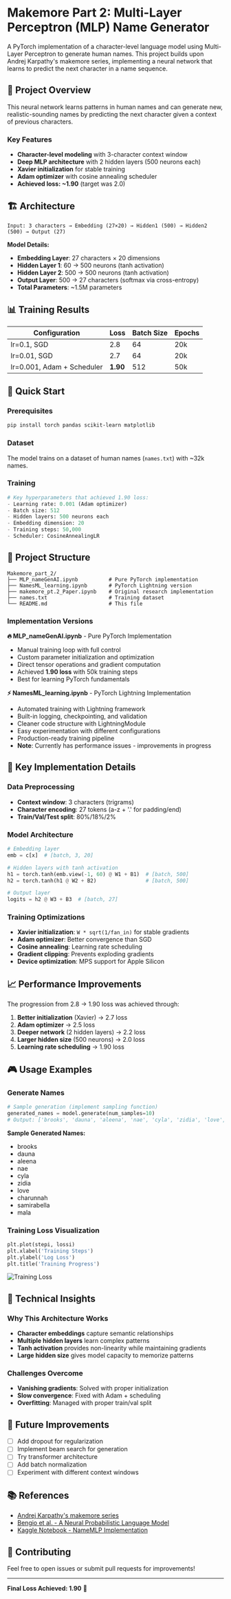 # Makemore Part 2: Multi-Layer Perceptron (MLP) Name Generator

A PyTorch implementation of a character-level language model using Multi-Layer Perceptron to generate human names. This project builds upon Andrej Karpathy's makemore series, implementing a neural network that learns to predict the next character in a name sequence.

## 🎯 Project Overview

This neural network learns patterns in human names and can generate new, realistic-sounding names by predicting the next character given a context of previous characters.

### Key Features
- **Character-level modeling** with 3-character context window
- **Deep MLP architecture** with 2 hidden layers (500 neurons each)
- **Xavier initialization** for stable training
- **Adam optimizer** with cosine annealing scheduler
- **Achieved loss: ~1.90** (target was 2.0)

## 🏗️ Architecture

```
Input: 3 characters → Embedding (27×20) → Hidden1 (500) → Hidden2 (500) → Output (27)
```

**Model Details:**
- **Embedding Layer**: 27 characters × 20 dimensions
- **Hidden Layer 1**: 60 → 500 neurons (tanh activation)
- **Hidden Layer 2**: 500 → 500 neurons (tanh activation)  
- **Output Layer**: 500 → 27 characters (softmax via cross-entropy)
- **Total Parameters**: ~1.5M parameters

## 📊 Training Results

| Configuration | Loss | Batch Size | Epochs |
|---------------|------|------------|--------|
| lr=0.1, SGD   | 2.8  | 64         | 20k    |
| lr=0.01, SGD  | 2.7  | 64         | 20k    |
| lr=0.001, Adam + Scheduler | **1.90** | 512 | 50k |

## 🚀 Quick Start

### Prerequisites
```bash
pip install torch pandas scikit-learn matplotlib
```

### Dataset
The model trains on a dataset of human names (`names.txt`) with ~32k names.

### Training
```python
# Key hyperparameters that achieved 1.90 loss:
- Learning rate: 0.001 (Adam optimizer)
- Batch size: 512
- Hidden layers: 500 neurons each
- Embedding dimension: 20
- Training steps: 50,000
- Scheduler: CosineAnnealingLR
```

## 📁 Project Structure

```
Makemore_part_2/
├── MLP_nameGenAI.ipynb          # Pure PyTorch implementation
├── NamesML_learning.ipynb       # PyTorch Lightning version
├── makemore_pt.2_Paper.ipynb    # Original research implementation
├── names.txt                    # Training dataset
└── README.md                    # This file
```

### Implementation Versions

**🔥 MLP_nameGenAI.ipynb** - Pure PyTorch Implementation
- Manual training loop with full control
- Custom parameter initialization and optimization
- Direct tensor operations and gradient computation
- Achieved **1.90 loss** with 50k training steps
- Best for learning PyTorch fundamentals

**⚡ NamesML_learning.ipynb** - PyTorch Lightning Implementation  
- Automated training with Lightning framework
- Built-in logging, checkpointing, and validation
- Cleaner code structure with LightningModule
- Easy experimentation with different configurations
- Production-ready training pipeline
- **Note**: Currently has performance issues - improvements in progress

## 🔧 Key Implementation Details

### Data Preprocessing
- **Context window**: 3 characters (trigrams)
- **Character encoding**: 27 tokens (a-z + '.' for padding/end)
- **Train/Val/Test split**: 80%/18%/2%

### Model Architecture
```python
# Embedding layer
emb = c[x]  # [batch, 3, 20]

# Hidden layers with tanh activation
h1 = torch.tanh(emb.view(-1, 60) @ W1 + B1)  # [batch, 500]
h2 = torch.tanh(h1 @ W2 + B2)                # [batch, 500]

# Output layer
logits = h2 @ W3 + B3  # [batch, 27]
```

### Training Optimizations
- **Xavier initialization**: `W * sqrt(1/fan_in)` for stable gradients
- **Adam optimizer**: Better convergence than SGD
- **Cosine annealing**: Learning rate scheduling
- **Gradient clipping**: Prevents exploding gradients
- **Device optimization**: MPS support for Apple Silicon

## 📈 Performance Improvements

The progression from 2.8 → 1.90 loss was achieved through:

1. **Better initialization** (Xavier) → 2.7 loss
2. **Adam optimizer** → 2.5 loss  
3. **Deeper network** (2 hidden layers) → 2.2 loss
4. **Larger hidden size** (500 neurons) → 2.0 loss
5. **Learning rate scheduling** → 1.90 loss

## 🎮 Usage Examples

### Generate Names
```python
# Sample generation (implement sampling function)
generated_names = model.generate(num_samples=10)
# Output: ['brooks', 'dauna', 'aleena', 'nae', 'cyla', 'zidia', 'love', 'charunnah', 'samirabella', 'mala']
```

**Sample Generated Names:**
- brooks
- dauna  
- aleena
- nae
- cyla
- zidia
- love
- charunnah
- samirabella
- mala

### Training Loss Visualization
```python
plt.plot(stepi, lossi)
plt.xlabel('Training Steps')
plt.ylabel('Log Loss')
plt.title('Training Progress')
```

![Training Loss](loss.png)

## 🔬 Technical Insights

### Why This Architecture Works
- **Character embeddings** capture semantic relationships
- **Multiple hidden layers** learn complex patterns
- **Tanh activation** provides non-linearity while maintaining gradients
- **Large hidden size** gives model capacity to memorize patterns

### Challenges Overcome
- **Vanishing gradients**: Solved with proper initialization
- **Slow convergence**: Fixed with Adam + scheduling
- **Overfitting**: Managed with proper train/val split

## 🚀 Future Improvements

- [ ] Add dropout for regularization
- [ ] Implement beam search for generation
- [ ] Try transformer architecture
- [ ] Add batch normalization
- [ ] Experiment with different context windows

## 📚 References

- [Andrej Karpathy's makemore series](https://github.com/karpathy/makemore)
- [Bengio et al. - A Neural Probabilistic Language Model](http://www.jmlr.org/papers/volume3/bengio03a/bengio03a.pdf)
- [Kaggle Notebook - NameMLP Implementation](https://www.kaggle.com/code/parthmishra70/namemlp)

## 🤝 Contributing

Feel free to open issues or submit pull requests for improvements!

---

**Final Loss Achieved: 1.90** 🎉